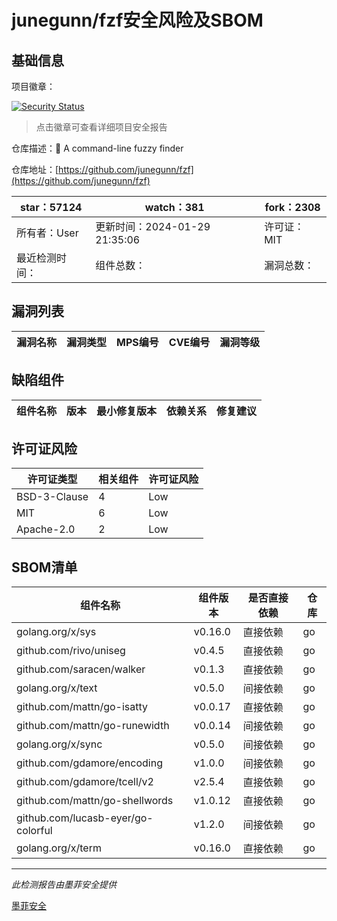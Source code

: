 # junegunn/fzf安全风险及SBOM

## 基础信息

项目徽章：

[![Security Status](https://www.murphysec.com/platform3/v31/badge/1752040978425065472.svg)](https://www.murphysec.com/console/report/1738990667777638400/1752040978425065472)

> 点击徽章可查看详细项目安全报告

仓库描述：:cherry_blossom: A command-line fuzzy finder

仓库地址：[https://github.com/junegunn/fzf](https://github.com/junegunn/fzf)

| star：57124 | watch：381 | fork：2308 |
| ----------- | -------------- | ------------ |
| 所有者：User | 更新时间：2024-01-29 21:35:06 | 许可证：MIT |
| 最近检测时间： | 组件总数： | 漏洞总数： |




## 漏洞列表

| 漏洞名称 | 漏洞类型 | MPS编号 | CVE编号 | 漏洞等级 |
| ------- | ------ | ------- | ------ | ----- |





## 缺陷组件

| 组件名称 | 版本 | 最小修复版本 | 依赖关系 | 修复建议 |
| -------- | ---- | ------------ | -------- | -------- |





## 许可证风险

| 许可证类型 | 相关组件 | 许可证风险 |
| ---------- | -------- | ---------- |
|BSD-3-Clause|4|Low|
|MIT|6|Low|
|Apache-2.0|2|Low|




## SBOM清单

| 组件名称 | 组件版本 | 是否直接依赖 | 仓库 |
| -------- | -------- | ------------ | ---- |
|golang.org/x/sys|v0.16.0|直接依赖|go|
|github.com/rivo/uniseg|v0.4.5|直接依赖|go|
|github.com/saracen/walker|v0.1.3|直接依赖|go|
|golang.org/x/text|v0.5.0|间接依赖|go|
|github.com/mattn/go-isatty|v0.0.17|直接依赖|go|
|github.com/mattn/go-runewidth|v0.0.14|间接依赖|go|
|golang.org/x/sync|v0.5.0|间接依赖|go|
|github.com/gdamore/encoding|v1.0.0|间接依赖|go|
|github.com/gdamore/tcell/v2|v2.5.4|直接依赖|go|
|github.com/mattn/go-shellwords|v1.0.12|直接依赖|go|
|github.com/lucasb-eyer/go-colorful|v1.2.0|间接依赖|go|
|golang.org/x/term|v0.16.0|直接依赖|go|


------

*此检测报告由墨菲安全提供*

[墨菲安全](www.murphysec.com)